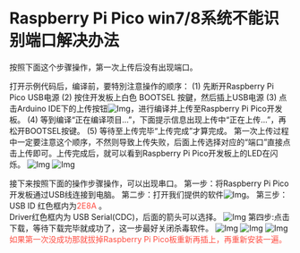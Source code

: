 # Raspberry Pi Pico win7/8系统不能识别端口解决办法

按照下面这个步骤操作，第一次上传后没有出现端口。

打开示例代码后，编译前，要特別注意操作的顺序：
(1) 先断开Raspberry Pi Pico USB电源
(2) 按住开发板上白色 BOOTSEL 按鍵，然后插上USB电源 
(3) 点击Arduino IDE下的上传按钮![Img](../media/上传按钮img-20230506095425.png)，进行编译并上传至Raspberry Pi Pico开发板。 
(4) 等到编译“正在编译项目...”，下面提示信息出现上传中“正在上传...”，再松开BOOTSEL按键。
(5) 等待至上传完毕“上传完成”才算完成。
第一次上传过程中一定要注意这个顺序，不然则导致上传失败，后面上传选择对应的“端口”直接点击上传即可。上传完成后，就可以看到Raspberry Pi Pico开发板上的LED在闪烁。
![Img](../media/win7系统不能识别端口解决办法1img-20230511114713.png)
![Img](../media/win7系统不能识别端口解决办法2img-20230511113222.png)

接下来按照下面的操作步骤操作，可以出现串口。
第一步：将Raspberry Pi Pico开发板通过USB线连接到电脑。
第二步：打开我们提供的软件![Img](../media/win7系统不能识别端口解决办法3img-20230506102944.png)。
第三步：USB ID 红色框内为<span style="color: rgb(255, 76, 65);">2E8A</span> 。     
Driver红色框内为 USB Serial(CDC)，后面的箭头可以选择。
![Img](../media/win7系统不能识别端口解决办法4img-20230506103045.png)
第四步:点击下载，等待下载完毕就成功了，这一步最好关闭杀毒软件。
![Img](../media/win7系统不能识别端口解决办法5img-20230506103100.png)
![Img](../media/win7系统不能识别端口解决办法6img-20230506103104.png)
![Img](../media/win7系统不能识别端口解决办法7img-20230506103114.png)
<span style="color: rgb(255, 76, 65);">如果第一次没成功那就拔掉Raspberry Pi Pico板重新再插上，再重新安装一遍。</span>







